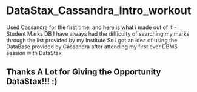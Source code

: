 # DataStax_Cassandra_Intro_workout
Used Cassandra for the first time, and here is what i made out of it - Student Marks DB
I have always had the difficulty of searching my marks through the list provided by my Institute
So i got an idea of using the DataBase provided by Cassandra after attending my first ever DBMS session with DataStax

Thanks A Lot for Giving the Opportunity DataStax!!! :)
-------------------------------------------------------------
